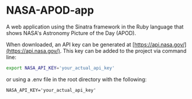 # NASA-APOD-app

A web application using the Sinatra framework in the Ruby language that shows NASA's Astronomy Picture of the Day (APOD).

When downloaded, an API key can be generated at [https://api.nasa.gov/](https://api.nasa.gov/). This key can be added to the project via command line: 

```bash
export NASA_API_KEY='your_actual_api_key'
```
or using a .env file in the root directory with the following:

```plain text
NASA_API_KEY='your_actual_api_key'
```
